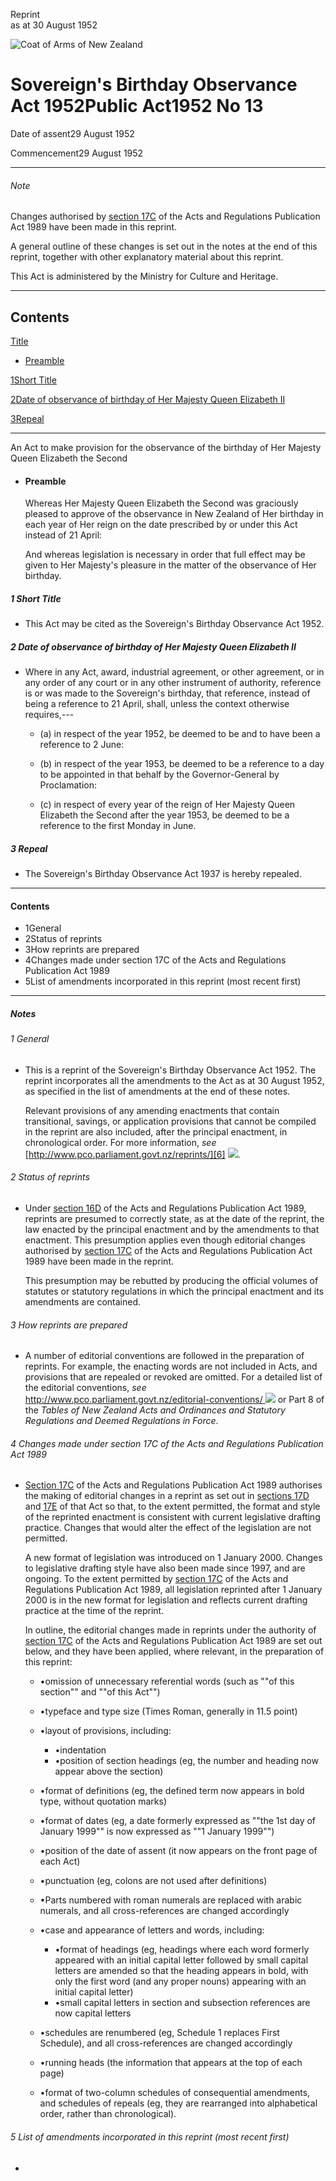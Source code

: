 Reprint  
as at 30 August 1952

![Coat of Arms of New Zealand](/images/leg-crest.jpg)

# Sovereign's Birthday Observance Act 1952Public Act1952 No 13

Date of assent29 August 1952

Commencement29 August 1952

---

###### Note

Changes authorised by [section 17C][0] of the Acts and Regulations Publication Act 1989 have been made in this reprint.

A general outline of these changes is set out in the notes at the end of this reprint, together with other explanatory material about this reprint.

This Act is administered by the Ministry for Culture and Heritage.

---

## Contents

[Title][1]
    
*   [Preamble][2]

[1][3][][3][Short Title][3]

[2][4][][4][Date of observance of birthday of Her Majesty Queen Elizabeth II][4]

[3][5][][5][Repeal][5]

---

An Act to make provision for the observance of the birthday of Her Majesty Queen Elizabeth the Second
    
*   #### Preamble
    
    Whereas Her Majesty Queen Elizabeth the Second was graciously pleased to approve of the observance in New Zealand of Her birthday in each year of Her reign on the date prescribed by or under this Act instead of 21 April:
    
    And whereas legislation is necessary in order that full effect may be given to Her Majesty's pleasure in the matter of the observance of Her birthday.

##### 1 Short Title
    
*   This Act may be cited as the Sovereign's Birthday Observance Act 1952\.

##### 2 Date of observance of birthday of Her Majesty Queen Elizabeth II
    
*   Where in any Act, award, industrial agreement, or other agreement, or in any order of any court or in any other instrument of authority, reference is or was made to the Sovereign's birthday, that reference, instead of being a reference to 21 April, shall, unless the context otherwise requires,---
        
    *   (a) in respect of the year 1952, be deemed to be and to have been a reference to 2 June:
    
    *   (b) in respect of the year 1953, be deemed to be a reference to a day to be appointed in that behalf by the Governor-General by Proclamation:
    
    *   (c) in respect of every year of the reign of Her Majesty Queen Elizabeth the Second after the year 1953, be deemed to be a reference to the first Monday in June.
    
    

##### 3 Repeal
    
*   The Sovereign's Birthday Observance Act 1937 is hereby repealed.

---

#### Contents
    
*   1General
*   2Status of reprints
*   3How reprints are prepared
*   4Changes made under section 17C of the Acts and Regulations Publication Act 1989
*   5List of amendments incorporated in this reprint (most recent first)

---

##### Notes

###### 1 General
    
*   This is a reprint of the Sovereign's Birthday Observance Act 1952\. The reprint incorporates all the amendments to the Act as at 30 August 1952, as specified in the list of amendments at the end of these notes.
    
    Relevant provisions of any amending enactments that contain transitional, savings, or application provisions that cannot be compiled in the reprint are also included, after the principal enactment, in chronological order. For more information, _see_ [http://www.pco.parliament.govt.nz/reprints/][6] ![](/images/external_link.gif).

###### 2 Status of reprints
    
*   Under [section 16D][7] of the Acts and Regulations Publication Act 1989, reprints are presumed to correctly state, as at the date of the reprint, the law enacted by the principal enactment and by the amendments to that enactment. This presumption applies even though editorial changes authorised by [section 17C][0] of the Acts and Regulations Publication Act 1989 have been made in the reprint.
    
    This presumption may be rebutted by producing the official volumes of statutes or statutory regulations in which the principal enactment and its amendments are contained.

###### 3 How reprints are prepared
    
*   A number of editorial conventions are followed in the preparation of reprints. For example, the enacting words are not included in Acts, and provisions that are repealed or revoked are omitted. For a detailed list of the editorial conventions, _see_ [http://www.pco.parliament.govt.nz/editorial-conventions/ ][8] ![](/images/external_link.gif) or Part 8 of the _Tables of New Zealand Acts and Ordinances and Statutory Regulations and Deemed Regulations in Force_.

###### 4 Changes made under section 17C of the Acts and Regulations Publication Act 1989
    
*   [Section 17C][0] of the Acts and Regulations Publication Act 1989 authorises the making of editorial changes in a reprint as set out in [sections 17D][9] and [17E][10] of that Act so that, to the extent permitted, the format and style of the reprinted enactment is consistent with current legislative drafting practice. Changes that would alter the effect of the legislation are not permitted.
    
    A new format of legislation was introduced on 1 January 2000\. Changes to legislative drafting style have also been made since 1997, and are ongoing. To the extent permitted by [section 17C][0] of the Acts and Regulations Publication Act 1989, all legislation reprinted after 1 January 2000 is in the new format for legislation and reflects current drafting practice at the time of the reprint.
    
    In outline, the editorial changes made in reprints under the authority of [section 17C][0] of the Acts and Regulations Publication Act 1989 are set out below, and they have been applied, where relevant, in the preparation of this reprint:
        
    *   •omission of unnecessary referential words (such as ""of this section"" and ""of this Act"")
    *   •typeface and type size (Times Roman, generally in 11.5 point)
    *   •layout of provisions, including:
            
        *   •indentation
        *   •position of section headings (eg, the number and heading now appear above the section)
        
    *   •format of definitions (eg, the defined term now appears in bold type, without quotation marks)
    *   •format of dates (eg, a date formerly expressed as ""the 1st day of January 1999"" is now expressed as ""1 January 1999"")
    *   •position of the date of assent (it now appears on the front page of each Act)
    *   •punctuation (eg, colons are not used after definitions)
    *   •Parts numbered with roman numerals are replaced with arabic numerals, and all cross-references are changed accordingly
    *   •case and appearance of letters and words, including:
            
        *   •format of headings (eg, headings where each word formerly appeared with an initial capital letter followed by small capital letters are amended so that the heading appears in bold, with only the first word (and any proper nouns) appearing with an initial capital letter)
        *   •small capital letters in section and subsection references are now capital letters
        
    *   •schedules are renumbered (eg, Schedule 1 replaces First Schedule), and all cross-references are changed accordingly
    *   •running heads (the information that appears at the top of each page)
    *   •format of two-column schedules of consequential amendments, and schedules of repeals (eg, they are rearranged into alphabetical order, rather than chronological).
    
    

###### 5 List of amendments incorporated in this reprint (most recent first)
    
*   



[0]: http://www.legislation.govt.nz/act/public/1952/0013/latest/link.aspx?id=DLM195466
[1]: http://www.legislation.govt.nz/act/public/1952/0013/latest/whole.html#DLM265804
[2]: http://www.legislation.govt.nz/act/public/1952/0013/latest/whole.html#DLM265805
[3]: http://www.legislation.govt.nz/act/public/1952/0013/latest/whole.html#DLM265808
[4]: http://www.legislation.govt.nz/act/public/1952/0013/latest/whole.html#DLM265809
[5]: http://www.legislation.govt.nz/act/public/1952/0013/latest/whole.html#DLM265811
[6]: http://www.pco.parliament.govt.nz/reprints/
[7]: http://www.legislation.govt.nz/act/public/1952/0013/latest/link.aspx?id=DLM195439
[8]: http://www.pco.parliament.govt.nz/editorial-conventions/
[9]: http://www.legislation.govt.nz/act/public/1952/0013/latest/link.aspx?id=DLM195468
[10]: http://www.legislation.govt.nz/act/public/1952/0013/latest/link.aspx?id=DLM195470